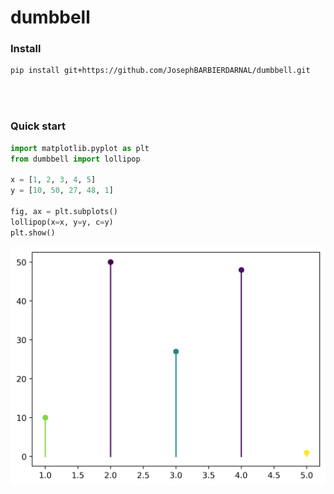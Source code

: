 # dumbbell

### Install

```bash
pip install git+https://github.com/JosephBARBIERDARNAL/dumbbell.git
```

<br/><br/>

### Quick start

```python
import matplotlib.pyplot as plt
from dumbbell import lollipop

x = [1, 2, 3, 4, 5]
y = [10, 50, 27, 48, 1]

fig, ax = plt.subplots()
lollipop(x=x, y=y, c=y)
plt.show()
```

![](img/quickstart.png)
